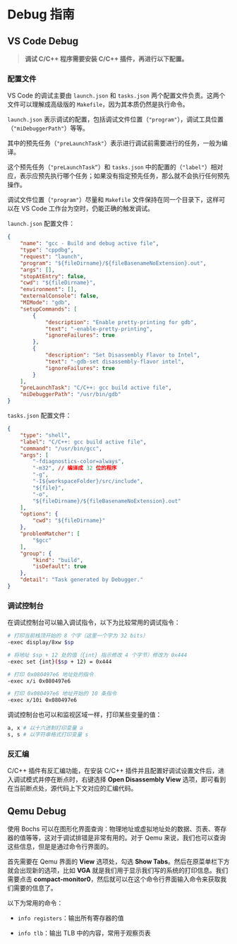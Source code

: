 # Debug 指南

## VS Code Debug

> **调试 C/C++ 程序需要安装 C/C++ 插件，再进行以下配置。**

### 配置文件

VS Code 的调试主要由 `launch.json` 和 `tasks.json` 两个配置文件负责。这两个文件可以理解成高级版的 `Makefile`，因为其本质仍然是执行命令。

`launch.json` 表示调试的配置，包括调试文件位置（`"program"`），调试工具位置（`"miDebuggerPath"`）等等。

其中的预先任务（`"preLaunchTask"`）表示进行调试前需要进行的任务，一般为编译。

这个预先任务（`"preLaunchTask“`）和 `tasks.json` 中的配置的（`"label"`）相对应，表示应预先执行哪个任务；如果没有指定预先任务，那么就不会执行任何预先操作。

调试文件位置（`"program"`）尽量和 `Makefile` 文件保持在同一个目录下，这样可以在 VS Code 工作台为空时，仍能正确的触发调试。

`launch.json` 配置文件：

```json
{
    "name": "gcc - Build and debug active file",
    "type": "cppdbg",
    "request": "launch",
    "program": "${fileDirname}/${fileBasenameNoExtension}.out",
    "args": [],
    "stopAtEntry": false,
    "cwd": "${fileDirname}",
    "environment": [],
    "externalConsole": false,
    "MIMode": "gdb",
    "setupCommands": [
        {
            "description": "Enable pretty-printing for gdb",
            "text": "-enable-pretty-printing",
            "ignoreFailures": true
        },
        {
            "description": "Set Disassembly Flavor to Intel",
            "text": "-gdb-set disassembly-flavor intel",
            "ignoreFailures": true
        }
    ],
    "preLaunchTask": "C/C++: gcc build active file",
    "miDebuggerPath": "/usr/bin/gdb"
}
```

`tasks.json` 配置文件：

```json
{
    "type": "shell",
    "label": "C/C++: gcc build active file",
    "command": "/usr/bin/gcc",
    "args": [
        "-fdiagnostics-color=always",
        "-m32", // 编译成 32 位的程序
        "-g",
        "-I${workspaceFolder}/src/include",
        "${file}",
        "-o",
        "${fileDirname}/${fileBasenameNoExtension}.out"
    ],
    "options": {
        "cwd": "${fileDirname}"
    },
    "problemMatcher": [
        "$gcc"
    ],
    "group": {
        "kind": "build",
        "isDefault": true
    },
    "detail": "Task generated by Debugger."
}
```

### 调试控制台

在调试控制台可以输入调试指令，以下为比较常用的调试指令：

```bash
# 打印当前栈顶开始的 8 个字（这里一个字为 32 bits）
-exec display/8xw $sp

# 将地址 $sp + 12 处的值（{int} 指示修改 4 个字节）修改为 0x444
-exec set {int}($sp + 12) = 0x444

# 打印 0x080497e6 地址处的指令
-exec x/i 0x080497e6

# 打印 0x080497e6 地址开始的 10 条指令
-exec x/10i 0x080497e6
```

调试控制台也可以和监视区域一样，打印某些变量的值：

```bash
a, x # 以十六进制打印变量 a
s, s # 以字符串格式打印变量 s
```

### 反汇编

C/C++ 插件有反汇编功能，在安装 C/C++ 插件并且配置好调试设置文件后，进入调试模式并停在断点时，右键选择 **Open Disassembly View** 选项，即可看到在当前断点处，源代码上下文对应的汇编代码。

## Qemu Debug

使用 Bochs 可以在图形化界面查询：物理地址或虚拟地址处的数据、页表、寄存器的值等等，这对于调试排错是非常有用的。对于 Qemu 来说，我们也可以查询这些信息，但是是通过命令行界面的。

首先需要在 Qemu 界面的 **View** 选项处，勾选 **Show Tabs**。然后在原菜单栏下方就会出现新的选项，比如 **VGA** 就是我们用于显示我们写的系统的打印信息。我们需要点击 **compact-monitor0**，然后就可以在这个命令行界面输入命令来获取我们需要的信息了。

以下为常用的命令：

- `info registers`：输出所有寄存器的值

- `info tlb`：输出 TLB 中的内容，常用于观察页表
